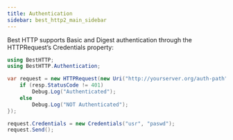 ```yaml
---
title: Authentication
sidebar: best_http2_main_sidebar
---
```


Best HTTP supports Basic and Digest authentication through the HTTPRequest’s Credentials property:


```csharp
using BestHTTP;
using BestHTTP.Authentication;

var request = new HTTPRequest(new Uri("http://yourserver.org/auth-path"), (req, resp) => {
	if (resp.StatusCode != 401)
		Debug.Log("Authenticated");
	else
		Debug.Log("NOT Authenticated");
});

request.Credentials = new Credentials("usr", "paswd");
request.Send(); 
```
